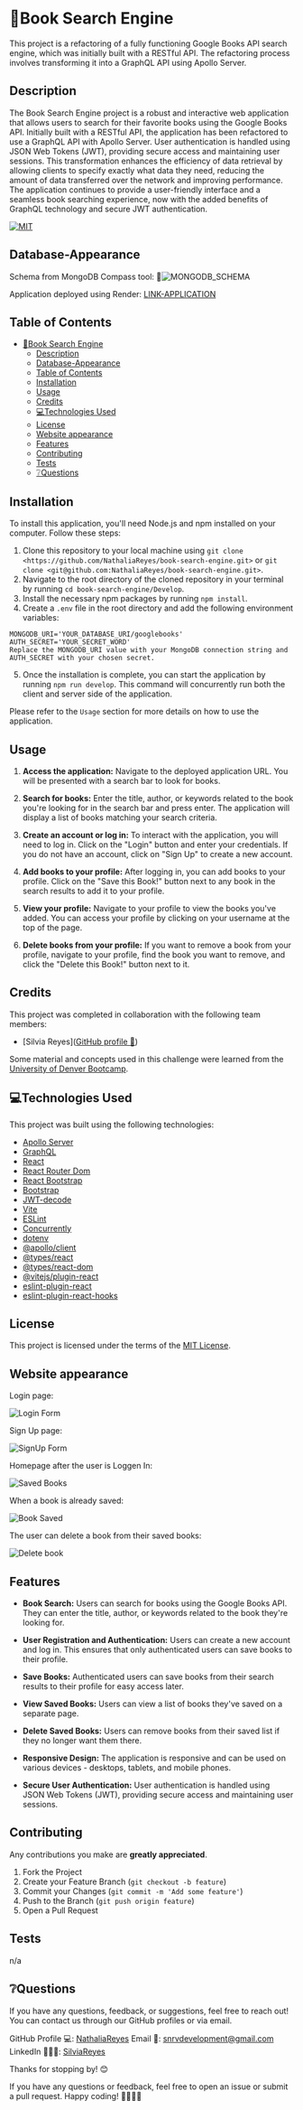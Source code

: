 # 📖Book Search Engine

This project is a refactoring of a fully functioning Google Books API search engine, which was initially built with a RESTful API. The refactoring process involves transforming it into a GraphQL API using Apollo Server.

## Description

The Book Search Engine project is a robust and interactive web application that allows users to search for their favorite books using the Google Books API. Initially built with a RESTful API, the application has been refactored to use a GraphQL API with Apollo Server. User authentication is handled using JSON Web Tokens (JWT), providing secure access and maintaining user sessions. This transformation enhances the efficiency of data retrieval by allowing clients to specify exactly what data they need, reducing the amount of data transferred over the network and improving performance. The application continues to provide a user-friendly interface and a seamless book searching experience, now with the added benefits of GraphQL technology and secure JWT authentication.

[![MIT](https://img.shields.io/badge/License-MIT-blue.svg)](https://opensource.org/licenses/MIT)

## Database-Appearance

Schema from MongoDB Compass tool:
📍![MONGODB_SCHEMA](/Assets/mongoDB.png)

Application deployed using Render:
[LINK-APPLICATION](https://book-search-engine-nivn.onrender.com/)

## Table of Contents
- [📖Book Search Engine](#book-search-engine)
  - [Description](#description)
  - [Database-Appearance](#database-appearance)
  - [Table of Contents](#table-of-contents)
  - [Installation](#installation)
  - [Usage](#usage)
  - [Credits](#credits)
  - [💻Technologies Used](#technologies-used)
  - [License](#license)
  - [Website appearance](#website-appearance)
  - [Features](#features)
  - [Contributing](#contributing)
  - [Tests](#tests)
  - [❔Questions](#questions)

## Installation

To install this application, you'll need Node.js and npm installed on your computer. Follow these steps:

1. Clone this repository to your local machine using `git clone <https://github.com/NathaliaReyes/book-search-engine.git>` or `git clone <git@github.com:NathaliaReyes/book-search-engine.git>`.
2. Navigate to the root directory of the cloned repository in your terminal by running `cd book-search-engine/Develop`.
3. Install the necessary npm packages by running `npm install`.
4. Create a `.env` file in the root directory and add the following environment variables:

```properties
MONGODB_URI='YOUR_DATABASE_URI/googlebooks'
AUTH_SECRET='YOUR_SECRET_WORD'
Replace the MONGODB_URI value with your MongoDB connection string and AUTH_SECRET with your chosen secret.
```

5. Once the installation is complete, you can start the application by running `npm run develop`. This command will concurrently run both the client and server side of the application.

Please refer to the `Usage` section for more details on how to use the application.

## Usage

1. **Access the application:** Navigate to the deployed application URL. You will be presented with a search bar to look for books.

2. **Search for books:** Enter the title, author, or keywords related to the book you're looking for in the search bar and press enter. The application will display a list of books matching your search criteria.

3. **Create an account or log in:** To interact with the application, you will need to log in. Click on the "Login" button and enter your credentials. If you do not have an account, click on "Sign Up" to create a new account.

4. **Add books to your profile:** After logging in, you can add books to your profile. Click on the "Save this Book!" button next to any book in the search results to add it to your profile.

5. **View your profile:** Navigate to your profile to view the books you've added. You can access your profile by clicking on your username at the top of the page.

6. **Delete books from your profile:** If you want to remove a book from your profile, navigate to your profile, find the book you want to remove, and click the "Delete this Book!" button next to it.

## Credits

This project was completed in collaboration with the following team members:

- [Silvia Reyes]([GitHub profile 💼](https://github.com/NathaliaReyes))

Some material and concepts used in this challenge were learned from the [University of Denver Bootcamp](https://bootcamp.du.edu/coding/).

## 💻Technologies Used

This project was built using the following technologies:

- [Apollo Server](https://www.apollographql.com/docs/apollo-server/)
- [GraphQL](https://graphql.org/)
- [React](https://reactjs.org/)
- [React Router Dom](https://reactrouter.com/web/guides/quick-start)
- [React Bootstrap](https://react-bootstrap.github.io/)
- [Bootstrap](https://getbootstrap.com/)
- [JWT-decode](https://www.npmjs.com/package/jwt-decode)
- [Vite](https://vitejs.dev/)
- [ESLint](https://eslint.org/)
- [Concurrently](https://www.npmjs.com/package/concurrently)
- [dotenv](https://www.npmjs.com/package/dotenv)
- [@apollo/client](https://www.apollographql.com/docs/react/)
- [@types/react](https://www.npmjs.com/package/@types/react)
- [@types/react-dom](https://www.npmjs.com/package/@types/react-dom)
- [@vitejs/plugin-react](https://www.npmjs.com/package/@vitejs/plugin-react)
- [eslint-plugin-react](https://www.npmjs.com/package/eslint-plugin-react)
- [eslint-plugin-react-hooks](https://www.npmjs.com/package/eslint-plugin-react-hooks)

## License

This project is licensed under the terms of the [MIT License](https://opensource.org/licenses/MIT).

## Website appearance

Login page:

![Login Form](./Assets/Login.png)

Sign Up page:

![SignUp Form](./Assets/SignUp.png)

Homepage after the user is Loggen In:

![Saved Books](./Assets/homepage.png)

When a book is already saved:

![Book Saved](./Assets/alreadySave.png)

The user can delete a book from their saved books:

![Delete book](./Assets/deleteBook.png)

## Features

+ **Book Search:** Users can search for books using the Google Books API. They can enter the title, author, or keywords related to the book they're looking for.

+ **User Registration and Authentication:** Users can create a new account and log in. This ensures that only authenticated users can save books to their profile.

+ **Save Books:** Authenticated users can save books from their search results to their profile for easy access later.

+ **View Saved Books:** Users can view a list of books they've saved on a separate page.

+ **Delete Saved Books:** Users can remove books from their saved list if they no longer want them there.

+ **Responsive Design:** The application is responsive and can be used on various devices - desktops, tablets, and mobile phones.

+ **Secure User Authentication:** User authentication is handled using JSON Web Tokens (JWT), providing secure access and maintaining user sessions.

## Contributing

Any contributions you make are **greatly appreciated**.

1. Fork the Project
2. Create your Feature Branch (`git checkout -b feature`)
3. Commit your Changes (`git commit -m 'Add some feature'`)
4. Push to the Branch (`git push origin feature`)
5. Open a Pull Request

## Tests

n/a

## ❔Questions
If you have any questions, feedback, or suggestions, feel free to reach out! You can contact us through our GitHub profiles or via email.

GitHub Profile 💻: [NathaliaReyes](https://github.com/NathaliaReyes)
Email 📧: snrvdevelopment@gmail.com
LinkedIn 👩🏻‍💻: [SilviaReyes](https://www.linkedin.com/in/silvia-reyes-2b907123b/)

Thanks for stopping by! 😊

If you have any questions or feedback, feel free to open an issue or submit a pull request. Happy coding! 👩‍💻👨‍💻

